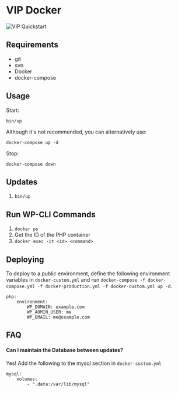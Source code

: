 # VIP Docker

![VIP Quickstart](http://vip.wordpress.com/wp-content/themes/a8c/wpcomvip3/img/illustrations/developmenttools-03.svg)

## Requirements

* git
* svn
* Docker
* docker-compose

## Usage

Start:

```
bin/up
```

Although it's not recommended, you can alternatively use:

```
docker-compose up -d
```

Stop:

```
docker-compose down
```

## Updates

1. `bin/up`

## Run WP-CLI Commands

1. `docker ps`
1. Get the ID of the PHP container
1. `docker exec -it <id> <command>`

## Deploying

To deploy to a public environment, define the following environment
variables in `docker-custom.yml` and run `docker-compose -f docker-compose.yml -f docker-production.yml -f docker-custom.yml up -d`.

```
php:
    environment:
        WP_DOMAIN: example.com
        WP_ADMIN_USER: me
        WP_EMAIL: me@example.com
```

## FAQ

#### Can I maintain the Database between updates?

Yes! Add the following to the mysql section in `docker-custom.yml`

```
mysql:
	volumes:
		- ".data:/var/lib/mysql"
```
